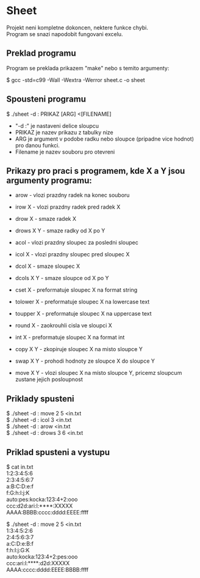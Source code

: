# Sheet
Projekt neni kompletne dokoncen, nektere funkce chybi.  
Program se snazi napodobit fungovani excelu.

## Preklad programu

Program se preklada prikazem "make" nebo s temito argumenty:

$ gcc -std=c99 -Wall -Wextra -Werror sheet.c -o sheet

## Spousteni programu
$ ./sheet -d : PRIKAZ [ARG] <[FILENAME]

- "-d :" je nastaveni delice sloupcu 
- PRIKAZ je nazev prikazu z tabulky nize
- ARG je argument v podobe radku nebo sloupce (pripadne vice hodnot) pro danou funkci.
- Filename je nazev souboru pro otevreni

## Prikazy pro praci s programem, kde X a Y jsou argumenty programu:

- arow - vlozi prazdny radek na konec souboru  
- irow X - vlozi prazdny radek pred radek X  
- drow X - smaze radek X  
- drows X Y - smaze radky od X po Y

- acol - vlozi prazdny sloupec za posledni sloupec  
- icol X - vlozi prazdny sloupec pred sloupec X  
- dcol X - smaze sloupec X  
- dcols X Y - smaze sloupce od X po Y  

- cset X - preformatuje sloupec X na format string  
- tolower X - preformatuje sloupec X na lowercase text  
- toupper X - preformatuje sloupec X na uppercase text  
- round X - zaokrouhli cisla ve sloupci X  
- int X - preformatuje sloupec X na format int  
- copy X Y - zkopiruje sloupec X na misto sloupce Y  
- swap X Y - prohodi hodnoty ze sloupce X do sloupce Y  
- move X Y - vlozi sloupec X na místo sloupce Y, pricemz sloupcum zustane jejich posloupnost  

## Priklady spusteni

$ ./sheet -d : move 2 5 <in.txt  
$ ./sheet -d : icol 3 <in.txt  
$ ./sheet -d : arow <in.txt  
$ ./sheet -d : drows 3 6 <in.txt

## Priklad spusteni a vystupu
$ cat in.txt  
1:2:3:4:5:6  
2:3:4:5:6:7  
a:B:C:D:e:f  
f:G:h:I:j:K  
auto:pes:kocka:123:4+2:ooo  
ccc:d2d:ari:l:****:XXXXX  
AAAA:BBBB:cccc:dddd:EEEE:ffff  

$ ./sheet -d : move 2 5 <in.txt  
1:3:4:5:2:6  
2:4:5:6:3:7  
a:C:D:e:B:f  
f:h:I:j:G:K  
auto:kocka:123:4+2:pes:ooo  
ccc:ari:l:****:d2d:XXXXX  
AAAA:cccc:dddd:EEEE:BBBB:ffff
